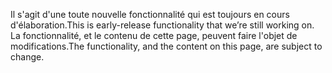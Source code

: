 <span data-ttu-id="86791-101">Il s'agit d'une toute nouvelle fonctionnalité qui est toujours en cours d'élaboration.</span><span class="sxs-lookup"><span data-stu-id="86791-101">This is early-release functionality that we’re still working on.</span></span> <span data-ttu-id="86791-102">La fonctionnalité, et le contenu de cette page, peuvent faire l'objet de modifications.</span><span class="sxs-lookup"><span data-stu-id="86791-102">The functionality, and the content on this page, are subject to change.</span></span>
